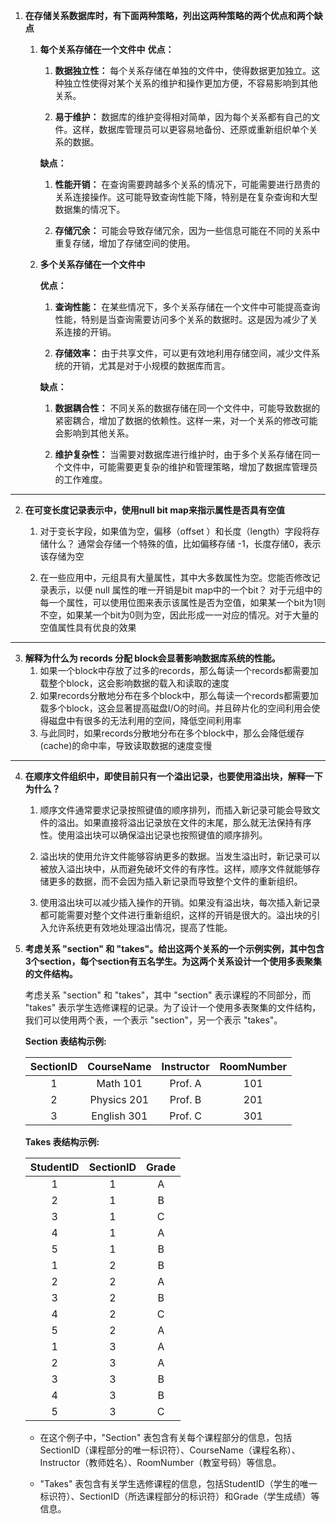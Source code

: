 1. **在存储关系数据库时，有下面两种策略，列出这两种策略的两个优点和两个缺点**
    1. **每个关系存储在一个文件中**
        **优点：**

        1. **数据独立性：** 每个关系存储在单独的文件中，使得数据更加独立。这种独立性使得对某个关系的维护和操作更加方便，不容易影响到其他关系。

        2. **易于维护：** 数据库的维护变得相对简单，因为每个关系都有自己的文件。这样，数据库管理员可以更容易地备份、还原或重新组织单个关系的数据。

        **缺点：**
        1. **性能开销：** 在查询需要跨越多个关系的情况下，可能需要进行昂贵的关系连接操作。这可能导致查询性能下降，特别是在复杂查询和大型数据集的情况下。

        2. **存储冗余：** 可能会导致存储冗余，因为一些信息可能在不同的关系中重复存储，增加了存储空间的使用。

    2. **多个关系存储在一个文件中**

        **优点：**
        1. **查询性能：** 在某些情况下，多个关系存储在一个文件中可能提高查询性能，特别是当查询需要访问多个关系的数据时。这是因为减少了关系连接的开销。

        2. **存储效率：** 由于共享文件，可以更有效地利用存储空间，减少文件系统的开销，尤其是对于小规模的数据库而言。

        **缺点：**
        1. **数据耦合性：** 不同关系的数据存储在同一个文件中，可能导致数据的紧密耦合，增加了数据的依赖性。这样一来，对一个关系的修改可能会影响到其他关系。

        2. **维护复杂性：** 当需要对数据库进行维护时，由于多个关系存储在同一个文件中，可能需要更复杂的维护和管理策略，增加了数据库管理员的工作难度。

---

2. **在可变长度记录表示中，使用null bit map来指示属性是否具有空值**
    1. 对于变长字段，如果值为空，偏移（offset ）和长度（length）字段将存储什么？
        通常会存储一个特殊的值，比如偏移存储 -1，长度存储0，表示该存储为空

    2. 在一些应用中，元组具有大量属性，其中大多数属性为空。您能否修改记录表示，以便 null 属性的唯一开销是bit map中的一个bit？
        对于元组中的每一个属性，可以使用位图来表示该属性是否为空值，如果某一个bit为1则不空，如果某一个bit为0则为空，因此形成一一对应的情况。对于大量的空值属性具有优良的效果

---

3. **解释为什么为 records 分配 block会显著影响数据库系统的性能。**
    1. 如果一个block中存放了过多的records，那么每读一个records都需要加载整个block，这会影响数据的载入和读取的速度
    2. 如果records分散地分布在多个block中，那么每读一个records都需要加载多个block，这会显著提高磁盘I/O的时间。并且碎片化的空间利用会使得磁盘中有很多的无法利用的空间，降低空间利用率
    3. 与此同时，如果records分散地分布在多个block中，那么会降低缓存(cache)的命中率，导致读取数据的速度变慢

---

4. **在顺序文件组织中，即使目前只有一个溢出记录，也要使用溢出块，解释一下为什么？**

    1. 顺序文件通常要求记录按照键值的顺序排列，而插入新记录可能会导致文件的溢出。如果直接将溢出记录放在文件的末尾，那么就无法保持有序性。使用溢出块可以确保溢出记录也按照键值的顺序排列。

    2. 溢出块的使用允许文件能够容纳更多的数据。当发生溢出时，新记录可以被放入溢出块中，从而避免破坏文件的有序性。这样，顺序文件就能够存储更多的数据，而不会因为插入新记录而导致整个文件的重新组织。

    3. 使用溢出块可以减少插入操作的开销。如果没有溢出块，每次插入新记录都可能需要对整个文件进行重新组织，这样的开销是很大的。溢出块的引入允许系统更有效地处理溢出情况，提高了性能。

5. **考虑关系 "section" 和 "takes"。给出这两个关系的一个示例实例，其中包含3个section，每个section有五名学生。为这两个关系设计一个使用多表聚集的文件结构。**

    考虑关系 "section" 和 "takes"，其中 "section" 表示课程的不同部分，而 "takes" 表示学生选修课程的记录。为了设计一个使用多表聚集的文件结构，我们可以使用两个表，一个表示 "section"，另一个表示 "takes"。

    **Section 表结构示例:**

    |SectionID | CourseName | Instructor | RoomNumber|
    |:---:|:---:|:---:|:---:|
    |1     | Math 101   | Prof. A     | 101|
    |2     | Physics 201| Prof. B     | 201|
    |3     | English 301| Prof. C     | 301|


    **Takes 表结构示例:**

    |StudentID | SectionID | Grade|
    |:---:|:---:|:---:|
    |1      |    1      |  A|
    |2      |    1      |  B|
    |3      |    1      |  C|
    |4      |    1      |  A|
    |5      |    1      |  B|
    |1      |    2      |  B|
    |2      |    2      |  A|
    |3      |    2      |  B|
    |4      |    2      |  C|
    |5      |    2      |  A|
    |1      |    3      |  A|
    |2      |    3      |  A|
    |3      |    3      |  B|
    |4      |    3      |  B|
    |5      |    3      |  C|


    * 在这个例子中，"Section" 表包含有关每个课程部分的信息，包括 SectionID（课程部分的唯一标识符）、CourseName（课程名称）、Instructor（教师姓名）、RoomNumber（教室号码）等信息。

    * "Takes" 表包含有关学生选修课程的信息，包括StudentID（学生的唯一标识符）、SectionID（所选课程部分的标识符）和Grade（学生成绩）等信息。


